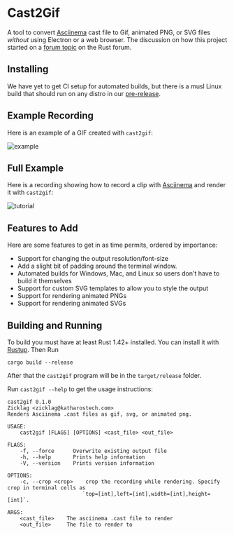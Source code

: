 # Cast2Gif

A tool to convert [Asciinema](https://github.com/asciinema/asciinema) cast file to Gif, animated PNG, or SVG files *without* using Electron or a web browser. The discussion on how this project started on a [forum topic](https://users.rust-lang.org/t/writing-an-asciinema-to-gif-tool/39450/15?u=zicklag) on the Rust forum.

## Installing

We have yet to get CI setup for automated builds, but there is a musl Linux build that should run on any distro in our [pre-release].

[pre-release]: https://github.com/katharostech/cast2gif/releases/tag/pre-release

## Example Recording

Here is an example of a GIF created with `cast2gif`:

![example](./doc/example1.gif)

## Full Example

Here is a recording showing how to record a clip with [Asciinema](https://github.com/asciinema/asciinema) and render it with `cast2gif`:

![tutorial](./doc/tutorial.gif)

## Features to Add

Here are some features to get in as time permits, ordered by importance:

- Support for changing the output resolution/font-size
- Add a slight bit of padding around the terminal window.
- Automated builds for Windows, Mac, and Linux so users don't have to build it themselves
- Support for custom SVG templates to allow you to style the output
- Support for rendering animated PNGs
- Support for rendering animated SVGs


## Building and Running

To build you must have at least Rust 1.42+ installed. You can install it with [Rustup](https://rustup.rs/). Then Run

    cargo build --release

After that the `cast2gif` program will be in the `target/release` folder.

Run `cast2gif --help` to get the usage instructions:

    cast2gif 0.1.0
    Zicklag <zicklag@katharostech.com>
    Renders Asciinema .cast files as gif, svg, or animated png.

    USAGE:
        cast2gif [FLAGS] [OPTIONS] <cast_file> <out_file>

    FLAGS:
        -f, --force      Overwrite existing output file
        -h, --help       Prints help information
        -V, --version    Prints version information

    OPTIONS:
        -c, --crop <crop>    crop the recording while rendering. Specify crop in terminal cells as
                            `top=[int],left=[int],width=[int],height=[int]`.

    ARGS:
        <cast_file>    The asciinema .cast file to render
        <out_file>     The file to render to
